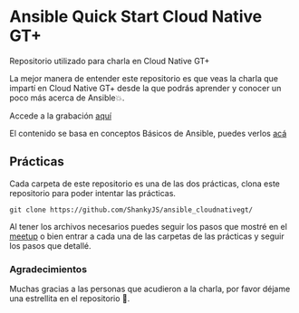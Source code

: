 # Ansible Quick Start Cloud Native GT+
Repositorio utilizado para charla en Cloud Native GT+

La mejor manera de entender este repositorio es que veas la charla que impartí en Cloud Native GT+ desde la que podrás aprender y conocer un poco más acerca de Ansible💥.

Accede a la grabación [aquí](https://www.youtube.com/watch?v=CWSKDLZZwIk)

El contenido se basa en conceptos Básicos de Ansible, puedes verlos [acá](https://slides.com/shankyjs_/deck-b7dfdb)

## Prácticas
Cada carpeta de este repositorio es una de las dos prácticas, clona este repositorio para poder intentar las prácticas.

````
git clone https://github.com/ShankyJS/ansible_cloudnativegt/
````

Al tener los archivos necesarios puedes seguir los pasos que mostré en el [meetup](https://www.youtube.com/watch?v=CWSKDLZZwIk) o bien entrar a cada una de las carpetas de las prácticas y seguir los pasos que detallé.

### Agradecimientos

Muchas gracias a las personas que acudieron a la charla, por favor déjame una estrellita en el repositorio 🌟.
